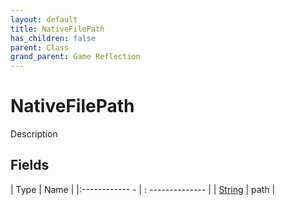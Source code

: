 ```yaml
---
layout: default
title: NativeFilePath
has_children: false
parent: Class
grand_parent: Game Reflection
---
```

# NativeFilePath
Description 

## Fields
| Type | Name |
|:------------ - | : -------------- |
| [String](game-reflection/components/string.md) | path |

